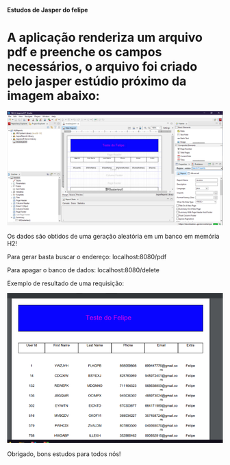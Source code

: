 <b>Estudos de Jasper do felipe</b>

# A aplicação renderiza um arquivo pdf e preenche os campos necessários, o arquivo foi criado pelo jasper estúdio próximo da imagem abaixo:

<img src="img\sampleFile.PNG">

Os dados são obtidos de uma geração aleatória em um banco em memória H2! 

Para gerar basta buscar o endereço: localhost:8080/pdf

Para apagar o banco de dados: localhost:8080/delete

Exemplo de resultado de uma requisição:

<img src="img\exe.PNG">

Obrigado, bons estudos para todos nós!
